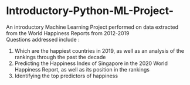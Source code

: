 # Introductory-Python-ML-Project-
An introductory Machine Learning Project performed on data extracted from the World Happiness Reports from 2012-2019 <br>
Questions addressed include : <br>
1. Which are the happiest countries in 2019, as well as an analysis of the rankings through the past the decade <br>
2. Predicting the Happiness Index of Singapore in the 2020 World Happiness Report, as well as its position in the rankings <br>
3. Identifying the top predictors of happiness 

